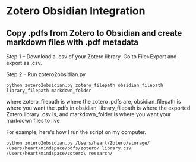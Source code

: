 # Zotero Obsidian Integration

## Copy .pdfs from Zotero to Obsidian and create markdown files with .pdf metadata

Step 1 – Download a .csv of your Zotero library. Go to File>Export and export as .csv.

Step 2 – Run zotero2obsidian.py

`python zotero2obsidian.py zotero_filepath obsidian_filepath library_filepath markdown_folder`

where zotero_filepath is where the zotero .pdfs are, obsidian_filepath is where you want the .pdfs in obsidian, library_filepath is where the exported Zotero library .csv is, and markdown_folder is where you want your markdown files to live

For example, here's how I run the script on my computer.

`python zotero2obsidian.py /Users/heart/Zotero/storage/ /Users/heart/mindspace/pdfs/zotero/ library.csv /Users/heart/mindspace/zotero\ research/`

## 

